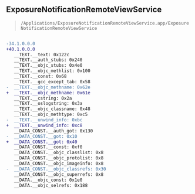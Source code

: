 ## ExposureNotificationRemoteViewService

> `/Applications/ExposureNotificationRemoteViewService.app/ExposureNotificationRemoteViewService`

```diff

-34.1.0.0.0
+40.1.0.0.0
   __TEXT.__text: 0x122c
   __TEXT.__auth_stubs: 0x240
   __TEXT.__objc_stubs: 0x4e0
   __TEXT.__objc_methlist: 0x100
   __TEXT.__const: 0x68
   __TEXT.__gcc_except_tab: 0x58
-  __TEXT.__objc_methname: 0x62e
+  __TEXT.__objc_methname: 0x61e
   __TEXT.__cstring: 0x2a
   __TEXT.__oslogstring: 0x3a
   __TEXT.__objc_classname: 0x48
   __TEXT.__objc_methtype: 0xc5
-  __TEXT.__unwind_info: 0xbc
+  __TEXT.__unwind_info: 0xc8
   __DATA_CONST.__auth_got: 0x130
-  __DATA_CONST.__got: 0x10
+  __DATA_CONST.__got: 0x40
   __DATA_CONST.__const: 0xf0
   __DATA_CONST.__objc_classlist: 0x8
   __DATA_CONST.__objc_protolist: 0x8
   __DATA_CONST.__objc_imageinfo: 0x8
-  __DATA_CONST.__objc_classrefs: 0x30
   __DATA_CONST.__objc_superrefs: 0x8
   __DATA.__objc_const: 0x1e0
   __DATA.__objc_selrefs: 0x188

```

